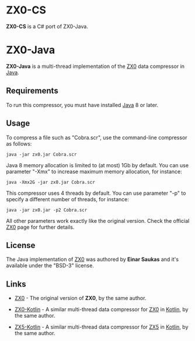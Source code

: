 # ZX0-CS

**ZX0-CS** is a C# port of ZX0-Java.

# ZX0-Java

**ZX0-Java** is a multi-thread implementation of the
[ZX0](https://github.com/einar-saukas/ZX0) data compressor in
[Java](https://www.java.com/).


## Requirements

To run this compressor, you must have installed [Java](https://www.java.com/) 8
or later.


## Usage

To compress a file such as "Cobra.scr", use the command-line compressor as
follows:

```
java -jar zx0.jar Cobra.scr
```

Java 8 memory allocation is limited to (at most) 1Gb by default. You can use
parameter "-Xmx" to increase maximum memory allocation, for instance:

```
java -Xmx2G -jar zx0.jar Cobra.scr
```

This compressor uses 4 threads by default. You can use parameter "-p" to
specify a different number of threads, for instance:

```
java -jar zx0.jar -p2 Cobra.scr
```

All other parameters work exactly like the original version. Check the official
[ZX0](https://github.com/einar-saukas/ZX0) page for further details.


## License

The Java implementation of [ZX0](https://github.com/einar-saukas/ZX0) was
authored by **Einar Saukas** and it's available under the "BSD-3" license.


## Links

* [ZX0](https://github.com/einar-saukas/ZX0) - The original version of **ZX0**,
by the same author.

* [ZX0-Kotlin](https://github.com/einar-saukas/ZX0-Kotlin) - A similar
multi-thread data compressor for [ZX0](https://github.com/einar-saukas/ZX0)
in [Kotlin](https://kotlinlang.org/), by the same author.

* [ZX5-Kotlin](https://github.com/einar-saukas/ZX5-Kotlin) - A similar
multi-thread data compressor for [ZX5](https://github.com/einar-saukas/ZX5)
in [Kotlin](https://kotlinlang.org/), by the same author.

